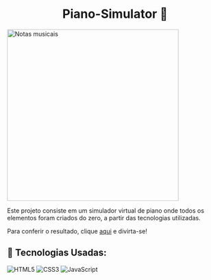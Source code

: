 <h1 align="center">Piano-Simulator 🎹</h1>

<img src="https://i.pinimg.com/originals/f0/b5/70/f0b570b1f9a73a0fdf0349b78dac493b.png" alt="Notas musicais" width=400px>

<p>Este projeto consiste em um simulador virtual de piano onde todos os elementos foram criados do zero, a partir das tecnologias utilizadas. </p>
<p>Para conferir o resultado, clique <a href="https://joy-c1.github.io/piano-simulator-dio/" target="_blank">aqui</a> e divirta-se!</p>

## 📍 Tecnologias Usadas:

  ![HTML5](https://img.shields.io/badge/html5-%23E34F26.svg?style=for-the-badge&logo=html5&logoColor=white)
  ![CSS3](https://img.shields.io/badge/css3-%231572B6.svg?style=for-the-badge&logo=css3&logoColor=white)
  ![JavaScript](https://img.shields.io/badge/javascript-%23323330.svg?style=for-the-badge&logo=javascript&logoColor=%23F7DF1E)

